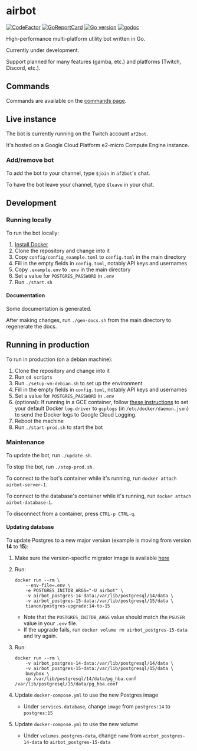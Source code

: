 # airbot

<!-- markdownlint-disable-next-line line-length -->
[![CodeFactor](https://www.codefactor.io/repository/github/airforce270/airbot/badge)](https://www.codefactor.io/repository/github/airforce270/airbot) [![GoReportCard](https://goreportcard.com/badge/github.com/airforce270/airbot)](https://goreportcard.com/report/github.com/airforce270/airbot) [![Go version](https://img.shields.io/github/go-mod/go-version/airforce270/airbot.svg)](go.mod)
 [![godoc](https://img.shields.io/badge/godoc-reference-blue.svg)](https://pkg.go.dev/github.com/airforce270/airbot)

High-performance multi-platform utility bot written in Go.

Currently under development.

Support planned for many features (gamba, etc.) and platforms (Twitch, Discord, etc.).

## Commands

Commands are available on the [commands page](docs/commands.md).

## Live instance

The bot is currently running on the Twitch account `af2bot`.

It's hosted on a Google Cloud Platform e2-micro Compute Engine instance.

### Add/remove bot

To add the bot to your channel, type `$join` in `af2bot`'s chat.

To have the bot leave your channel, type `$leave` in your chat.

## Development

### Running locally

To run the bot locally:

1. [Install Docker](https://docs.docker.com/get-docker/)
1. Clone the repository and change into it
1. Copy `config/config_example.toml` to `config.toml` in the main directory
1. Fill in the empty fields in `config.toml`, notably API keys and usernames
1. Copy `.example.env` to `.env` in the main directory
1. Set a value for `POSTGRES_PASSWORD` in `.env`
1. Run `./start.sh`

#### Documentation

Some documentation is generated.

After making changes, run `./gen-docs.sh` from the main directory to regenerate
the docs.

## Running in production

To run in production (on a debian machine):

1. Clone the repository and change into it
1. Run `cd scripts`
1. Run `./setup-vm-debian.sh` to set up the environment
1. Fill in the empty fields in `config.toml`, notably API keys and usernames
1. Set a value for `POSTGRES_PASSWORD` in `.env`
1. (optional): If running in a GCE container, follow
  [these instructions](https://docs.docker.com/config/containers/logging/configure/#configure-the-default-logging-driver)
  to set your default Docker `log-driver` to `gcplogs` (in
  `/etc/docker/daemon.json`) to send the Docker logs to Google Cloud Logging.
1. Reboot the machine
1. Run `./start-prod.sh` to start the bot

### Maintenance

To update the bot, run `./update.sh`.

To stop the bot, run `./stop-prod.sh`.

To connect to the bot's container while it's running, run `docker attach airbot-server-1`.

To connect to the database's container while it's running, run `docker attach airbot-database-1`.

To disconnect from a container, press `CTRL-p CTRL-q`.

#### Updating database

To update Postgres to a new major version (example is moving from version **14**
to **15**):

1. Make sure the version-specific migrator image is available [here](https://github.com/tianon/docker-postgres-upgrade)

1. Run:

    ```shell
    docker run --rm \
        --env-file=.env \
        -e POSTGRES_INITDB_ARGS="-U airbot" \
        -v airbot_postgres-14-data:/var/lib/postgresql/14/data \
        -v airbot_postgres-15-data:/var/lib/postgresql/15/data \
        tianon/postgres-upgrade:14-to-15
    ```

    - Note that the `POSTGRES_INITDB_ARGS` value should match the `PGUSER` value
      in your `.env` file.
    - If the upgrade fails, run `docker volume rm airbot_postgres-15-data` and
      try again.

1. Run:

    ```shell
    docker run --rm \
        -v airbot_postgres-14-data:/var/lib/postgresql/14/data \
        -v airbot_postgres-15-data:/var/lib/postgresql/15/data \
        busybox \
        cp /var/lib/postgresql/14/data/pg_hba.conf /var/lib/postgresql/15/data/pg_hba.conf
    ```

1. Update `docker-compose.yml` to use the new Postgres image
    - Under `services.database`, change `image` from `postgres:14` to `postgres:15`
1. Update `docker-compose.yml` to use the new volume
    - Under `volumes.postgres-data`, change `name` from `airbot_postgres-14-data`
      to `airbot_postgres-15-data`
